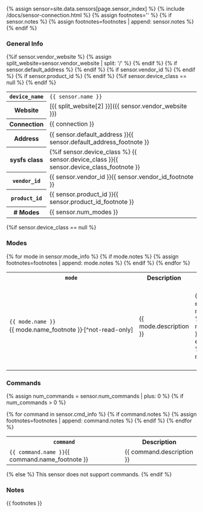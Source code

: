{% assign sensor=site.data.sensors[page.sensor_index] %}
{% include /docs/sensor-connection.html %}
{% assign footnotes='' %}
{% if sensor.notes %}
    {% assign footnotes=footnotes | append: sensor.notes %}
{% endif %}

<!-- the empty comments before and after the footnotes are to prevent unwanted
     spaces from being added between the spans -->

### General Info

<table class="table table-striped table-bordered">
    <tr>
        <th><code>device_name</code></th>
        <td><code>{{ sensor.name }}</code></td>
    </tr>
    {%if sensor.vendor_website %}
    <tr>
        <th>Website</th>
        {% assign split_website=sensor.vendor_website | split: '/' %}
        <td><span markdown="1">[{{ split_website[2] }}]({{ sensor.vendor_website }})</span></td>
    </tr>
    {% endif %}
    <tr>
        <th>Connection</th>
        <td>{{ connection }}</td>
    </tr>
    {% if sensor.default_address %}
    <tr>
        <th>Address</th>
        <td>
            {{ sensor.default_address }}<!--
            {% if sensor.default_address_footnote %}
                --><span markdown="1">{{ sensor.default_address_footnote }}</span><!--
            {% endif %}
            -->
        </td>
    </tr>
    {% endif %}
    <tr>
        <th>sysfs class</th>
        <td>
            {%if sensor.device_class %}
                <span markdown="1">{{ sensor.device_class }}</span><!--
            {% else %}
                <span markdown="1">[lego-sensor]</span><!--
            {% endif %}
            {%if sensor.device_class_footnote %}
                --><span markdown="1">{{ sensor.device_class_footnote }}</span><!--
            {% endif %}
            -->
        </td>
    </tr>
    {% if sensor.vendor_id %}
    <tr>
        <th><code>vendor_id</code></th>
        <td>
            {{ sensor.vendor_id }}<!--
            {% if sensor.vendor_id_footnote %}
                --><span markdown="1">{{ sensor.vendor_id_footnote }}</span><!--
            {% endif %}
            -->
        </td>
    </tr>
    {% endif %}
    {% if sensor.product_id %}
    <tr>
        <th><code>product_id</code></th>
        <td>
            {{ sensor.product_id }}<!--
            {% if sensor.product_id_footnote %}
                --><span markdown="1">{{ sensor.product_id_footnote }}</span><!--
            {% endif %}
            -->
        </td>
    </tr>
    {% endif %}
    {%if sensor.device_class == null %}
    <tr>
        <th># Modes</th>
        <td>{{ sensor.num_modes }}</td>
    </tr>
    {% endif %}
</table>

{%if sensor.device_class == null %}
### Modes

<table id="sensor-modes" class="table table-striped table-bordered">
    <tr>
        <th><code>mode</code></th>
        <th>Description</th>
        <th><code>units</code></th>
        <th><code>decimals</code><span markdown="1">[^decimals]</span></th>
        <th><code>num_values</code></th>
        <th>Values</th>
    </tr>
    {% for mode in sensor.mode_info %}
    {% if mode.notes %}
        {% assign footnotes=footnotes | append: mode.notes %}
    {% endif %}
    <tr>
        <td style="white-space:nowrap;">
            <code>{{ mode.name }}</code><!--
            {% if mode.name_footnote %}
                --><span markdown="1">{{ mode.name_footnote }}</span><!--
            {% endif %}
            {% if sensor.num_read_only_modes %}
                {% assign num_read_only_modes=sensor.num_read_only_modes | plus: 0 %}
                {%if forloop.index > num_read_only_modes %}
                    {% if mode.name_footnote %}
                        --><sup>,</sup><!--
                    {% endif %}
                    --><span markdown="1">[^not-read-only]</span><!--
                {% endif %}
            {% endif %}
            -->
        </td>
        <td>{{ mode.description }}</td>
        <td>
            {% if mode.units %}
                <code>{{ mode.units }}</code>
                {% if mode.units_description %}
                    ({{ mode.units_description }})
                {% endif %}
            {% else %}
                <i>none</i>
            {% endif %}<!--
            {% if mode.units_footnote %}
            --><span markdown='1'>{{ mode.units_footnote }}</span><!--
            {% endif %}
            -->
        </td>
        <td>
            <code>
                {% if mode.decimals %}
                    {{ mode.decimals }}
                {% else %}
                    0
                {% endif %}
            </code>
        </td>
        <td>
            <code>
                {% assign num_values=1 %}
                {% if mode.data_sets %}
                    {% assign num_values=mode.data_sets %}
                {% endif %}
                {{ num_values }}
            </code>
        </td>
        <td>
            {% for i in (1..num_values) %}
                {% assign value=forloop.index0 | prepend: 'value' %}
                {% if mode[value] %}
                {% if i > 1 %}
                    <br />
                {% endif %}
                {% assign value_footnote=value | append: '_footnote' %}
                <span style="white-space:nowrap;">
                    <code>{{ value }}</code>: {{ mode[value] }}<!--
                    {% if mode[value_footnote] %}
                        --><span markdown="1">{{ mode[value_footnote] }}</span><!--
                    {% endif %}
                    -->
                </span>
                {% endif %}
            {% endfor %}
        </td>
    </tr>
    {% endfor %}
</table>

[^decimals]: Decimal places. For example, if the range of a value is from 0 to 1000
    and `decimals` is `1`, then the actual range is 0.0 to 100.0 in the units specified.

[^not-read-only]: This mode is not available when the sensor is connected to a
    read-only input port like the HiTechnic NXT Sensor MUX.
{% endif %}

### Commands
{% assign num_commands = sensor.num_commands | plus: 0 %}
{% if num_commands > 0 %}
<table class="table table-striped table-bordered">
    <tr>
        <th><code>command</code></th>
        <th>Description</th>
    </tr>
    {% for command in sensor.cmd_info %}
    {% if command.notes %}
        {% assign footnotes=footnotes | append: command.notes %}
    {% endif %}
    <tr>
        <td>
            <code>{{ command.name }}</code><!--
            {% if command.name_footnote %}
                --><span markdown="1">{{ command.name_footnote }}</span><!--
            {% endif %}
            -->
        </td>
        <td><span markdown="1">{{ command.description }}</span></td>
    </tr>
    {% endfor %}
</table>
{% else %}
This sensor does not support commands.
{% endif %}

### Notes

{{ footnotes }}

[lego-sensor]: ../../drivers/lego-sensor-class
